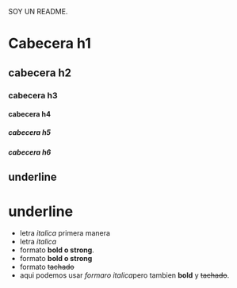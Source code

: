 SOY UN README.
# Cabecera h1
## cabecera h2
### cabecera h3
#### cabecera h4
##### cabecera h5
##### cabecera h6


underline
-----------

underline
===========

- letra *italica* primera manera
- letra _italica_ 
- formato **bold o strong**.
- formato __bold o strong__
- formato ~~tachado~~
- aqui podemos usar *formaro italica*pero tambien **bold** y ~~tachado~~.

